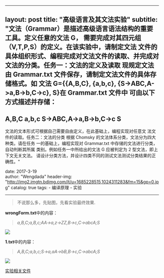﻿
---
layout:     post
title:      "高级语言及其文法实验"
subtitle:   "文法（Grammar）是描述高级语言语法结构的重要工具。定义任意的文法 G， 需要完成对其四元组（V,T,P,S）的定义。在该实验中，请制定文法 文件的具体组织形式、编程完成对文法文件的读取、并完成对文法的分类。任务一：文法的定义及读取
现规定文法由 Grammar.txt 文件保存，请制定文法文件的具体存储格式。如
文法 G={{A,B,C}, {a,b,c}, {S->ABC,A->a,B->b,C->c}, S}在 Grammar.txt 文件中 可由以下方式描述并存储：
--------------------------------------------------
A,B,C
a,b,c
S->ABC,A->a,B->b,C->c
S
--------------------------------------------------
 文法的文本形式可根据自己需要自由定义，在此基础上，编程实现对任意文 法文件的读取。任务二：文法的分类
根据 Chomsky 的文法体系分类，文法分为四大种类。请在任务
一的基础上，编程实现对 Grammar.txt 中存储的文法进行分类，自动判断其所属 类别。例如任务一中所给出的文法 G 应被判定为 2 型文法，即上下文无关文法。 请设计分类方法，并设计四类不同的测试文法测试分类结果的正确性。"

date:       2017-3-19  
author:     "Wengdada"
header-img: "http://img2.imgtn.bdimg.com/it/u=1685228515,1024311283&fm=15&gp=0.jpg"
catalog: true
tags:
    - 编译原理
    - 实验
    
---

> 不说那么多，先贴图，先看实验最终效果.
> 

**wrongForm.txt**中的内容：
>*a,B,C;a,B,c;AA->a,z->ZZ,B->c,C->abcA;S*

![](http://wengdada.tech/img/compiler_principles_and_techniques_homework1_1.png)

**1.txt**中的内容：
>*A,B,C;a,b,c;S->a,aA->bB,B->c,C->abcA;S*

![](http://wengdada.tech/img/compiler_principles_and_techniques_homework1_2.png)

[实验相关文件](https://github.com/GitHub-Weng/GitHub-Weng.github.io/blob/master/file/Experiment1_Advanced_Language_and_Grammar.pdf)

